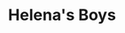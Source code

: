 ---
title: Helena's Boys
year: 1929
opening_date: 1929-11-12
closing_date: 
layout: productions
image:
image_caption:
image_credit:
playbill:
category:
details:
  Theatre: Theatre Jacksonville
cast:
  Ann: Alberta Carlton
  James Truesdell: Burton Barrs
  Tibby: Charlotte Bowden Perry
  Lucy: Gladys Barrs
  Mrs. Helena Tilden: Katherine Ferrandou
  Tot: Lavinia Rose
  Beansey: Ralph W. Cooper, Jr.
  Henry: Stuart Cavanagh
  Parr: Tom Cashen
  Moresby Girard: William G. Jeacle
crew:
  Director: Elia Lilian Macklin
  Music Direction: Henry Cornely
  Props: 
    - Mrs. Vernon L. Brown
    - Theresa Mead
external_links:
---